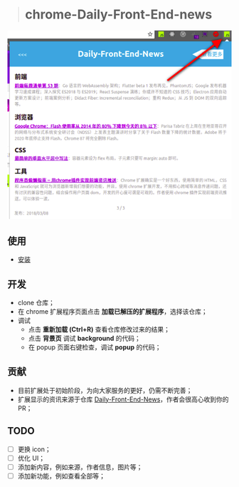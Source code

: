 
> # chrome-Daily-Front-End-news

![screenshot](./images/screenshot.png)

## 使用

- [安装](https://chrome.google.com/webstore/detail/front-end-news/dcijaoifeaaafbdglmalaajeedcamogg?utm_source=chrome-app-launcher-info-dialog)

## 开发

- clone 仓库；
- 在 chrome 扩展程序页面点击 **加载已解压的扩展程序**，选择该仓库；
- 调试
	- 点击 **重新加载 (Ctrl+R)** 查看仓库修改过来的结果；
	- 点击 **背景页** 调试 **background** 的代码；
	- 在 popup 页面右键检查，调试 **popup** 的代码；

## 贡献

- 目前扩展处于初始阶段，为向大家服务的更好，仍需不断完善；
- 扩展显示的资讯来源于仓库 [Daily-Front-End-News](https://github.com/FengShangWuQi/Daily-Front-End-News)，作者会很高心收到你的 PR；

## TODO

- [ ] 更换 icon；
- [ ] 优化 UI；
- [ ] 添加新内容，例如来源，作者信息，图片等；
- [ ] 添加新功能，例如查看全部等；
